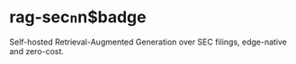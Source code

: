 # rag-sec`n`n$badge

Self-hosted Retrieval-Augmented Generation over SEC filings, edge-native and zero-cost.

